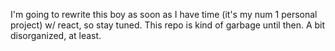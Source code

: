 I'm going to rewrite this boy as soon as I have time (it's my num 1 personal project) w/ react, so stay tuned. This repo is kind of garbage until then. A bit disorganized, at least.
